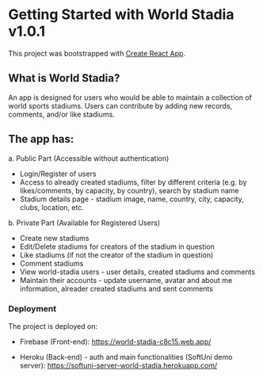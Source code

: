 # Getting Started with World Stadia v1.0.1

This project was bootstrapped with [Create React App](https://github.com/facebook/create-react-app). 

## What is World Stadia?
An app is designed for users who would be able to maintain a collection of world sports stadiums. Users can contribute by adding new records, comments, and/or like stadiums.

## The app has:
a. Public Part (Accessible without authentication)
- Login/Register of users
- Access to already created stadiums, filter by different criteria (e.g. by likes/comments, by capacity, by country), search by stadium name
- Stadium details page - stadium image, name, country, city, capacity, clubs, location, etc.

b. Private Part (Available for Registered Users)
- Create new stadiums
- Edit/Delete stadiums for creators of the stadium in question
- Like stadiums (if not the creator of the stadium in question)
- Comment stadiums
- View world-stadia users - user details, created stadiums and comments
- Maintain their accounts - update username, avatar and about me information, alreader created stadiums and sent comments

### Deployment
The project is deployed on:

- Firebase (Front-end):
https://world-stadia-c8c15.web.app/

- Heroku (Back-end) - auth and main functionalities (SoftUni demo server):
https://softuni-server-world-stadia.herokuapp.com/
